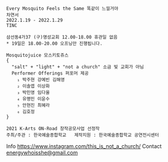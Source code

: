 ```
Every Mosquito Feels the Same 똑같이 느낄거야
차연서   
2022.1.19 - 2022.1.29
TINC

삼선동4가37 (구)명성교회 12.00-18.00 휴관일 없음
* 19일은 18.00-20.00 오프닝만 진행됩니다.
  
Mosquitojuice 모스키토쥬스 
{
  "salt" + "light" + "not a church" 소금 빛 교회가 아님
  Performer Offerings 퍼포머 제공
    ₁ 박주현 강예빈 김해영 
    ₂ 이솔엽 이상화 
    ₃ 박민영 임다울 
    ₄ 유명민 이윤수 
    ₅ 안현진 최혜라 
    ₆ 김호정
}

2021 K-Arts ON-Road 창작공모사업 선정작  
주최/주관 : 한국예술종합학교   제작지원 : 한국예술종합학교 공연전시센터
```
Info <https://www.instagram.com/this_is_not_a_church/>
Contact <energywhoisshe@gmail.com>
